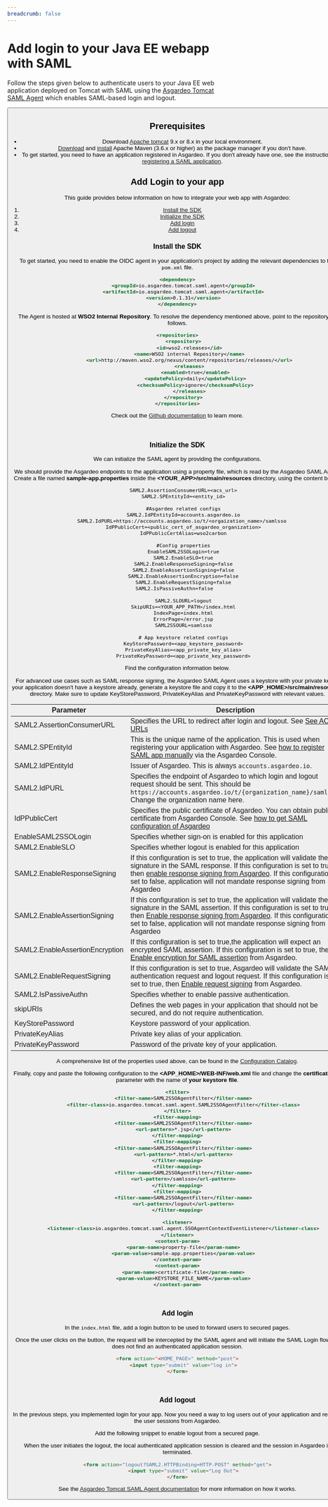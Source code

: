 ```yaml
---
breadcrumb: false
---
```


# Add login to your Java EE webapp with SAML

Follow the steps given below to authenticate users to your Java EE web application deployed on Tomcat with SAML 
using the [Asgardeo Tomcat SAML Agent](https://github.com/asgardeo/asgardeo-tomcat-saml-agent) which enables SAML-based login and logout.

<Button 
    buttonType='grey-outlined-icon'
    buttonText='Try out the sample app'
    startIconPath='images/technologies/java-logo.svg'
    buttonPath='/quickstarts/qsg-oidc-webapp-java-ee'
/>

## Prerequisites
- Download [Apache tomcat](https://tomcat.apache.org/tomcat-9.0-doc/) 9.x or 8.x in your local environment.
- [Download](https://maven.apache.org/download.cgi) and [install](https://maven.apache.org/install.html) Apache Maven (3.6.x or higher) as the package manager if you don't have.
- To get started, you need to have an application registered in Asgardeo. If you don't already have one, see the instructions on <a href ="/guides/applications/web-app/saml/register-app">registering a SAML application</a>.

## Add Login to your app

This guide provides below information on how to integrate your web app with Asgardeo:
1. [Install the SDK](#install-the-sdk)
2. [Initialize the SDK](#initialize-the-sdk)
3. [Add login](#add-login)
4. [Add logout](#add-logout)


### Install the SDK

To get started, you need to enable the OIDC agent in your application's project by adding the relevant dependencies to the `pom.xml` file.

```xml
<dependency>
    <groupId>io.asgardeo.tomcat.saml.agent</groupId>
    <artifactId>io.asgardeo.tomcat.saml.agent</artifactId>
    <version>0.1.31</version>
</dependency>
```

The Agent is hosted at **WSO2 Internal Repository**. To resolve the dependency mentioned above, point to the repository as follows.

```xml
<repositories>
    <repository>
        <id>wso2.releases</id>
        <name>WSO2 internal Repository</name>
        <url>http://maven.wso2.org/nexus/content/repositories/releases/</url>
        <releases>
            <enabled>true</enabled>
            <updatePolicy>daily</updatePolicy>
            <checksumPolicy>ignore</checksumPolicy>
        </releases>
    </repository>
</repositories>
```

Check out the [Github documentation](https://github.com/asgardeo/asgardeo-tomcat-saml-agent/blob/master/README.md) to learn more.

<br>

### Initialize the SDK

We can initialize the SAML agent by providing the configurations.

We should provide the Asgardeo endpoints to the application using a property file, which is read by the Asgardeo SAML Agent.
Create a file named **sample-app.properties** inside the **<YOUR_APP>/src/main/resources** directory, using the content below.


``` 
    SAML2.AssertionConsumerURL=<acs_url>
    SAML2.SPEntityId=<entity_id>
    
    #Asgardeo related configs
    SAML2.IdPEntityId=accounts.asgardeo.io
    SAML2.IdPURL=https://accounts.asgardeo.io/t/<orgaization_name>/samlsso 
    IdPPublicCert=<public_cert_of_asgardeo_organization>
    IdPPublicCertAlias=wso2carbon

    #Config properties
    EnableSAML2SSOLogin=true
    SAML2.EnableSLO=true
    SAML2.EnableResponseSigning=false
    SAML2.EnableAssertionSigning=false
    SAML2.EnableAssertionEncryption=false
    SAML2.EnableRequestSigning=false
    SAML2.IsPassiveAuthn=false      
    
    SAML2.SLOURL=logout
    SkipURIs=<YOUR_APP_PATH>/index.html
    IndexPage=index.html
    ErrorPage=/error.jsp
    SAML2SSOURL=samlsso
    
    # App keystore related configs
    KeyStorePassword=<app_keystore_password>
    PrivateKeyAlias=<app_private_key_alias>
    PrivateKeyPassword=<app_private_key_password>
```

Find the configuration information below.  

For advanced use cases such as SAML response signing, the Asgardeo SAML Agent uses a keystore with your private key. If your application doesn't have a keystore already, generate a keystore file and copy it to the **<APP_HOME>/src/main/resources** directory. Make sure to update KeyStorePassword, PrivateKeyAlias and PrivateKeyPassword with relevant values.
  

<table>
   <thead>
      <tr>
         <th>Parameter</th>
         <th>Description</th>
      </tr>
   </thead>
   <tbody>
      <tr>
         <td>SAML2.AssertionConsumerURL</td>
         <td>Specifies the URL to redirect after login and logout. See <a href = "/guides/applications/web-app/saml/saml-settings/#default-assertion-consumer-service-url-default-acs-url">See ACS URLs</a></td>
      </tr>
      <tr>
         <td>SAML2.SPEntityId</td>
         <td>This is the unique name of the application. This is used when registering your application with Asgardeo. See <a href = "/guides/applications/web-app/saml/register-app/#register-app-using-manual-configurations">how to register SAML app manually</a> via the Asgardeo Console.</td>
      </tr>
      <tr>
         <td>SAML2.IdPEntityId</td>
         <td>Issuer of Asgardeo. This is always <code>accounts.asgardeo.io</code>.</td>
      </tr>
     <tr>
          <td>SAML2.IdPURL</td>
          <td>Specifies the endpoint of Asgardeo to which login and logout request should be sent. This should be <code>https://accounts.asgardeo.io/t/{organization_name}/samlsso</code>. Change the organization name here.</td>
     </tr>
     <tr>
           <td>IdPPublicCert</td>
           <td>Specifies the public certificate of Asgardeo. You can obtain public certificate from Asgardeo Console. See <a href="/guides/applications/web-app/saml/configure-login/#get-saml-configurations-of-asgardeo-from-console">how to get SAML configuration of Asgardeo</a></td>
       </tr>
       <tr>
           <td>EnableSAML2SSOLogin</td>
           <td>Specifies whether sign-on is enabled for this application</td>
       </tr>
       <tr>
         <td>SAML2.EnableSLO</td>
         <td>Specifies whether logout is enabled for this application</td>
       </tr>
       <tr>
         <td>SAML2.EnableResponseSigning</td>
         <td>If this configuration is set to true, the application will validate the signature in the SAML response. If this configuration is set to true, then <a href="/guides/applications/web-app/saml/saml-settings/#response-signing">enable response signing from Asgardeo</a>. If this configuration is set to false,  application will not mandate  response signing from Asgardeo</td>
     </tr>
     <tr>
       <td>SAML2.EnableAssertionSigning</td>
       <td>If this configuration is set to true, the application will validate the signature in the SAML assertion. If this configuration is set to true, then <a href="/guides/applications/web-app/saml/saml-settings/#response-signing">Enable response signing from Asgardeo</a>. If this configuration is set to false,  application will not mandate  response signing from Asgardeo</td>
     </tr>
     <tr>
       <td>SAML2.EnableAssertionEncryption</td>
       <td>If this configuration is set to true,the application will expect an encrypted SAML assertion. If this configuration is set to true, then <a href="/guides/applications/web-app/saml/saml-settings/#enable-encryption">Enable encryption for SAML assertion</a> from Asgardeo.</td>
     </tr>
     <tr>
       <td>SAML2.EnableRequestSigning</td>
       <td>If this configuration is set to true, Asgardeo will validate the SAML authentication request and logout request. If this configuration is set to true, then <a href="/guides/applications/web-app/saml/saml-settings/#request-validation">Enable request signing</a> from Asgardeo.</td>
     </tr>
     <tr>
       <td>SAML2.IsPassiveAuthn</td>
       <td>Specifies whether to enable passive authentication.</td>
     </tr>
     <tr>
       <td>skipURIs</td>
       <td>Defines the web pages in your application that should not be secured, and do not require authentication.</td>
     </tr>
     <tr>
        <td>KeyStorePassword</td>
        <td>Keystore password of your application.</td>
      </tr>
      <tr>
        <td>PrivateKeyAlias</td>
        <td>Private key alias of your application.</td>
      </tr>
      <tr>
        <td>PrivateKeyPassword</td>
        <td>Password of the private key of your application.</td>
      </tr>
     
   </tbody>
</table>
    
A comprehensive list of the properties used above, can be found in the [Configuration Catalog](https://github.com/asgardeo/asgardeo-tomcat-oidc-agent/blob/master/io.asgardeo.tomcat.oidc.sample/src/main/resources/configuration-catalog.md).

Finally, copy and paste the following configuration to the **<APP_HOME>/WEB-INF/web.xml** file and change the **certificate-file** parameter with the name of **your keystore file**.

```xml
<filter>
    <filter-name>SAML2SSOAgentFilter</filter-name>
    <filter-class>io.asgardeo.tomcat.saml.agent.SAML2SSOAgentFilter</filter-class>
</filter>
<filter-mapping>
    <filter-name>SAML2SSOAgentFilter</filter-name>
    <url-pattern>*.jsp</url-pattern>
</filter-mapping>
<filter-mapping>
    <filter-name>SAML2SSOAgentFilter</filter-name>
    <url-pattern>*.html</url-pattern>
</filter-mapping>
<filter-mapping>
    <filter-name>SAML2SSOAgentFilter</filter-name>
    <url-pattern>/samlsso</url-pattern>
</filter-mapping>
<filter-mapping>
    <filter-name>SAML2SSOAgentFilter</filter-name>
    <url-pattern>/logout</url-pattern>
</filter-mapping>

<listener>
    <listener-class>io.asgardeo.tomcat.saml.agent.SSOAgentContextEventListener</listener-class>
</listener>
<context-param>
    <param-name>property-file</param-name>
    <param-value>sample-app.properties</param-value>
</context-param>
<context-param>
    <param-name>certificate-file</param-name>
    <param-value>KEYSTORE_FILE_NAME</param-value>
</context-param>
```

<br>

### Add login

In the `index.html` file, add a login button to be used to forward users to secured pages.

Once the user clicks on the button, the request will be intercepted by the SAML agent and will initiate the SAML Login
flow if it does not find an authenticated application session.

```html
<form action="<HOME_PAGE>" method="post">
    <input type="submit" value="log in">
</form>
```

<br>

### Add logout

In the previous steps, you implemented login for your app. Now you need a way to log users out of your application and remove the user sessions from Asgardeo. 

Add the following snippet to enable logout from a secured page.

When the user initiates the logout, the local authenticated application session is cleared and the session in Asgardeo is terminated.

```html
<form action="logout?SAML2.HTTPBinding=HTTP-POST" method="get">
    <input type="submit" value="Log Out">
</form>
```

See the [Asgardeo Tomcat SAML Agent documentation](https://github.com/asgardeo/asgardeo-tomcat-saml-agent#how-it-works) for more information on how it works.
